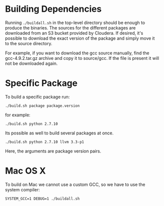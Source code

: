 # Building Dependencies

Running `./buildall.sh` in the top-level directory should be enough to
produce the binaries. The sources for the different packages are downloaded
from an S3 bucket provided by Cloudera. If desired, it's possible to download
the exact version of the package and simply move it to the source directory.

For example, if you want to download the gcc source manually, find the
gcc-4.9.2.tar.gz archive and copy it to source/gcc. If the file is present it
will not be downloaded again.

# Specific Package

To build a specific package run:

    ./build.sh package package.version

 for example:

    ./build.sh python 2.7.10

 Its possible as well to build several packages at once.

    ./build.sh python 2.7.10 llvm 3.3-p1

Here, the arguments are package version pairs.

# Mac OS X

To build on Mac we cannot use a custom GCC, so we have to use
the system compiler:

    SYSTEM_GCC=1 DEBUG=1 ./buildall.sh
